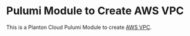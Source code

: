 # Pulumi Module to Create AWS VPC

This is a Planton Cloud Pulumi Module to create [AWS VPC](https://docs.aws.amazon.com/vpc/latest/userguide/what-is-amazon-vpc.html).

